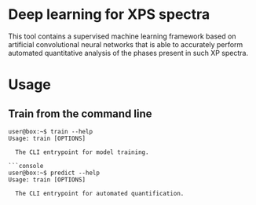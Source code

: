 # Deep learning for XPS spectra

This tool contains a supervised machine learning framework based on artificial convolutional neural networks that is able to accurately perform automated quantitative analysis of the phases present in such XP spectra.

# Usage
## Train from the command line
```console
user@box:~$ train --help
Usage: train [OPTIONS]

  The CLI entrypoint for model training.

```console
user@box:~$ predict --help
Usage: train [OPTIONS]

  The CLI entrypoint for automated quantification.